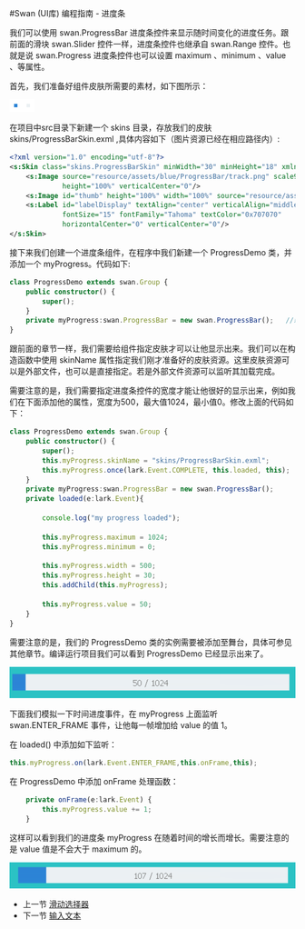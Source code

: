 #Swan (UI库) 编程指南 - 进度条

我们可以使用 swan.ProgressBar 进度条控件来显示随时间变化的进度任务。跟前面的滑块 swan.Slider 控件一样，进度条控件也继承自 swan.Range 控件。也就是说 swan.Progress 进度条控件也可以设置 maximum 、minimum 、value 、等属性。

首先，我们准备好组件皮肤所需要的素材，如下图所示：

![](image/7-8-progressbar-skin.png)

在项目中src目录下新建一个 skins 目录，存放我们的皮肤 skins/ProgressBarSkin.exml ,具体内容如下（图片资源已经在相应路径内）:

``` XML
<?xml version="1.0" encoding="utf-8"?>
<s:Skin class="skins.ProgressBarSkin" minWidth="30" minHeight="18" xmlns:s="http://ns.egret.com/swan">
	<s:Image source="resource/assets/blue/ProgressBar/track.png" scale9Grid="1,1,4,4" width="100%"
			 height="100%" verticalCenter="0"/>
	<s:Image id="thumb" height="100%" width="100%" source="resource/assets/blue/ProgressBar/thumb.png"/>
	<s:Label id="labelDisplay" textAlign="center" verticalAlign="middle"
			 fontSize="15" fontFamily="Tahoma" textColor="0x707070"
			 horizontalCenter="0" verticalCenter="0"/>
</s:Skin>
```

接下来我们创建一个进度条组件，在程序中我们新建一个 ProgressDemo 类，并添加一个 myProgress。代码如下:

``` TypeScript
class ProgressDemo extends swan.Group {
    public constructor() {
        super();
    }
    private myProgress:swan.ProgressBar = new swan.ProgressBar();   //新建一个进度条控件
}
```

跟前面的章节一样，我们需要给组件指定皮肤才可以让他显示出来。我们可以在构造函数中使用 skinName 属性指定我们刚才准备好的皮肤资源。这里皮肤资源可以是外部文件，也可以是直接指定。若是外部文件资源可以监听其加载完成。

需要注意的是，我们需要指定进度条控件的宽度才能让他很好的显示出来，例如我们在下面添加他的属性，宽度为500，最大值1024，最小值0。修改上面的代码如下：

``` TypeScript
class ProgressDemo extends swan.Group {
    public constructor() {
        super();
        this.myProgress.skinName = "skins/ProgressBarSkin.exml";        //定义外部皮肤文件
        this.myProgress.once(lark.Event.COMPLETE, this.loaded, this);   //监听加载完成
    }
    private myProgress:swan.ProgressBar = new swan.ProgressBar();
    private loaded(e:lark.Event){

        console.log("my progress loaded");

        this.myProgress.maximum = 1024;                                 //设置进度条的最大值
        this.myProgress.minimum = 0;                                    //设置进度条的最小值

        this.myProgress.width = 500;                                    //设置进度条的宽度                  
        this.myProgress.height = 30;
        this.addChild(this.myProgress);

        this.myProgress.value = 50;                                     //设置进度条的初始值
    }
}
```

需要注意的是，我们的 ProgressDemo 类的实例需要被添加至舞台，具体可参见其他章节。编译运行项目我们可以看到 ProgressDemo 已经显示出来了。

![](image/7-8-progressbar-1.png)

下面我们模拟一下时间进度事件，在 myProgress 上面监听 swan.ENTER_FRAME 事件，让他每一帧增加给 value 的值 1。

在 loaded() 中添加如下监听：

``` TypeScript
this.myProgress.on(lark.Event.ENTER_FRAME,this.onFrame,this);
```

在 ProgressDemo 中添加 onFrame 处理函数：

``` TypeScript
    private onFrame(e:lark.Event) {
        this.myProgress.value += 1;
    }
```

这样可以看到我们的进度条 myProgress 在随着时间的增长而增长。需要注意的是 value 值是不会大于 maximum 的。

![](image/7-8-progressbar-2.png)

* 上一节 [滑动选择器](7-7-slider.md)
* 下一节 [输入文本](7-9-editabletext.md)